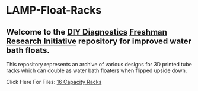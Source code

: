 # LAMP-Float-Racks

## Welcome to the  [DIY Diagnostics](https://diystream.cns.utexas.edu/ "DIY Diagnostics")  [Freshman Research Initiative](https://cns.utexas.edu/fri "Freshman Research Initiative") repository for improved water bath floats.

This repository represents an archive of various designs for 3D printed tube racks which can double as water bath floaters when flipped upside down.

Click Here For Files:
[16 Capacity Racks](https://github.com/diydiagnostics/LAMP-Tube-Racks/tree/master/16%20Capacity%20Racks)
